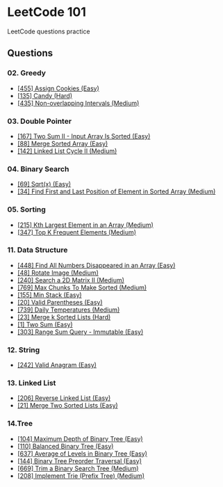 # LeetCode 101

LeetCode questions practice

## Questions

### 02. Greedy

- [[455] Assign Cookies (Easy)](https://leetcode.com/problems/assign-cookies/)
- [[135] Candy (Hard)](https://leetcode.com/problems/candy/)
- [[435] Non-overlapping Intervals (Medium)](https://leetcode.com/problems/non-overlapping-intervals/)

### 03. Double Pointer

- [[167] Two Sum II - Input Array Is Sorted (Easy)](https://leetcode.com/problems/two-sum-ii-input-array-is-sorted/)
- [[88] Merge Sorted Array (Easy)](https://leetcode.com/problems/merge-sorted-array/)
- [[142] Linked List Cycle II (Medium)](https://leetcode.com/problems/linked-list-cycle-ii/)

### 04. Binary Search

- [[69] Sqrt(x) (Easy)](https://leetcode.com/problems/sqrtx/)
- [[34] Find First and Last Position of Element in Sorted Array (Medium)](https://leetcode.com/problems/find-first-and-last-position-of-element-in-sorted-array/)

### 05. Sorting

- [[215] Kth Largest Element in an Array (Medium)](https://leetcode.com/problems/kth-largest-element-in-an-array/)
- [[347] Top K Frequent Elements (Medium)](https://leetcode.com/problems/top-k-frequent-elements/)

### 11. Data Structure

- [[448] Find All Numbers Disappeared in an Array (Easy)](https://leetcode.com/problems/find-all-numbers-disappeared-in-an-array/)
- [[48] Rotate Image (Medium)](https://leetcode.com/problems/rotate-image/)
- [[240] Search a 2D Matrix II (Medium)](https://leetcode.com/problems/search-a-2d-matrix-ii/)
- [[769] Max Chunks To Make Sorted (Medium)](https://leetcode.com/problems/max-chunks-to-make-sorted/)
- [[155] Min Stack (Easy)](https://leetcode.com/problems/min-stack/)
- [[20] Valid Parentheses (Easy)](https://leetcode.com/problems/valid-parentheses/)
- [[739] Daily Temperatures (Medium)](https://leetcode.com/problems/daily-temperatures/)
- [[23] Merge k Sorted Lists (Hard)](https://leetcode.com/problems/merge-k-sorted-lists/)
- [[1] Two Sum (Easy)](https://leetcode.com/problems/two-sum/)
- [[303] Range Sum Query - Immutable (Easy)](https://leetcode.com/problems/range-sum-query-immutable/)

### 12. String

- [[242] Valid Anagram (Easy)](https://leetcode.com/problems/valid-anagram/)

### 13. Linked List

- [[206] Reverse Linked List (Easy)](https://leetcode.com/problems/reverse-linked-list/)
- [[21] Merge Two Sorted Lists (Easy)](https://leetcode.com/problems/merge-two-sorted-lists/)

### 14.Tree

- [[104] Maximum Depth of Binary Tree (Easy)](https://leetcode.com/problems/maximum-depth-of-binary-tree/)
- [[110] Balanced Binary Tree (Easy)](https://leetcode.com/problems/balanced-binary-tree/)
- [[637] Average of Levels in Binary Tree (Easy)](https://leetcode.com/problems/average-of-levels-in-binary-tree/)
- [[144] Binary Tree Preorder Traversal (Easy)](https://leetcode.com/problems/binary-tree-preorder-traversal/)
- [[669] Trim a Binary Search Tree (Medium)](https://leetcode.com/problems/trim-a-binary-search-tree/)
- [[208] Implement Trie (Prefix Tree) (Medium)](https://leetcode.com/problems/implement-trie-prefix-tree/)
